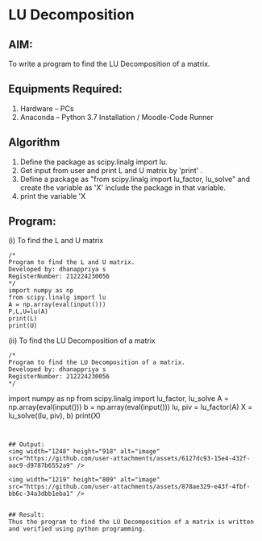 # LU Decomposition 

## AIM:
To write a program to find the LU Decomposition of a matrix.

## Equipments Required:
1. Hardware – PCs
2. Anaconda – Python 3.7 Installation / Moodle-Code Runner

## Algorithm
1. Define the package as scipy.linalg import lu.
2. Get input from user and print L and U matrix by 'print' .
3. Define a package as "from scipy.linalg import lu_factor, lu_solve" and create the variable as 'X' include the package in that variable.
4. print the variable 'X


## Program:
(i) To find the L and U matrix
```
/*
Program to find the L and U matrix.
Developed by: dhanappriya s
RegisterNumber: 212224230056
*/
import numpy as np
from scipy.linalg import lu
A = np.array(eval(input()))
P,L,U=lu(A)
print(L)
print(U)
```
(ii) To find the LU Decomposition of a matrix
```
/*
Program to find the LU Decomposition of a matrix.
Developed by: dhanappriya s
RegisterNumber: 212224230056
*/
```
import numpy as np
from scipy.linalg import lu_factor, lu_solve
A = np.array(eval(input()))
b = np.array(eval(input()))
lu, piv = lu_factor(A)
X = lu_solve((lu, piv), b)
print(X)
```


## Output:
<img width="1248" height="918" alt="image" src="https://github.com/user-attachments/assets/6127dc93-15e4-432f-aac9-d9787b6552a9" />

<img width="1219" height="809" alt="image" src="https://github.com/user-attachments/assets/878ae329-e43f-4fbf-bb6c-34a3dbb1eba1" />


## Result:
Thus the program to find the LU Decomposition of a matrix is written and verified using python programming.

